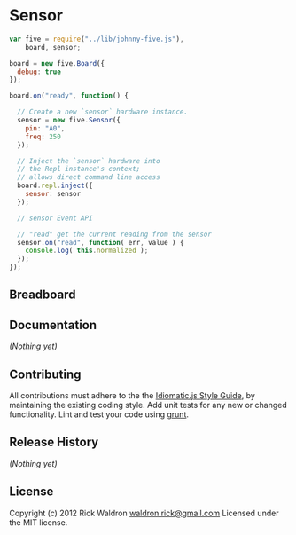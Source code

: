 # Sensor

```javascript
var five = require("../lib/johnny-five.js"),
    board, sensor;

board = new five.Board({
  debug: true
});

board.on("ready", function() {

  // Create a new `sensor` hardware instance.
  sensor = new five.Sensor({
    pin: "A0",
    freq: 250
  });

  // Inject the `sensor` hardware into
  // the Repl instance's context;
  // allows direct command line access
  board.repl.inject({
    sensor: sensor
  });

  // sensor Event API

  // "read" get the current reading from the sensor
  sensor.on("read", function( err, value ) {
    console.log( this.normalized );
  });
});

```

## Breadboard




## Documentation

_(Nothing yet)_









## Contributing
All contributions must adhere to the the [Idiomatic.js Style Guide](https://github.com/rwldrn/idiomatic.js),
by maintaining the existing coding style. Add unit tests for any new or changed functionality. Lint and test your code using [grunt](https://github.com/cowboy/grunt).

## Release History
_(Nothing yet)_

## License
Copyright (c) 2012 Rick Waldron <waldron.rick@gmail.com>
Licensed under the MIT license.
